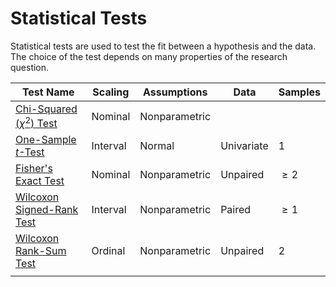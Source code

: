 # Statistical Tests

Statistical tests are used to test the fit between a hypothesis and the data. The choice of the test depends on many properties of the research question.

| Test Name                                                 | Scaling  | Assumptions   | Data       | Samples  |
| --------------------------------------------------------- | -------- | ------------- | ---------- | -------- |
| [Chi-Squared ($\chi^2$) Test](chi-squared-test.md)        | Nominal  | Nonparametric |            |          |
| [One-Sample $t$-Test](one-sample-t-test.md)               | Interval | Normal        | Univariate | 1        |
| [Fisher's Exact Test](fisher-exact-test.md)               | Nominal  | Nonparametric | Unpaired   | $\geq 2$  |
| [Wilcoxon Signed-Rank Test](wilcoxon-signed-rank-test.md) | Interval | Nonparametric | Paired     | $\geq 1$  |
| [Wilcoxon Rank-Sum Test](wilcoxon-rank-sum-test.md)       | Ordinal  | Nonparametric | Unpaired   | 2        |
|                                                           |          |               |            |          |
